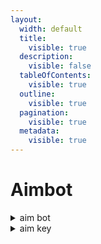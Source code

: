 ```yaml
---
layout:
  width: default
  title:
    visible: true
  description:
    visible: false
  tableOfContents:
    visible: true
  outline:
    visible: true
  pagination:
    visible: true
  metadata:
    visible: true
---
```


# Aimbot

<details>

<summary>aim bot</summary>

The aimbot toggle. The aimbot will run while this is enabled

</details>

<details>

<summary>aim key</summary>

Its the aimbot's key. When holding the assigned key, the cheat will look for a target and try to aim at it

When no key is assigned, the aimbot will run unless the "aim bot" option is turned off

</details>

